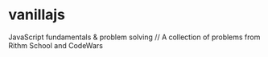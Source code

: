 # vanillajs
JavaScript fundamentals &amp; problem solving
// A collection of problems from Rithm School and CodeWars
